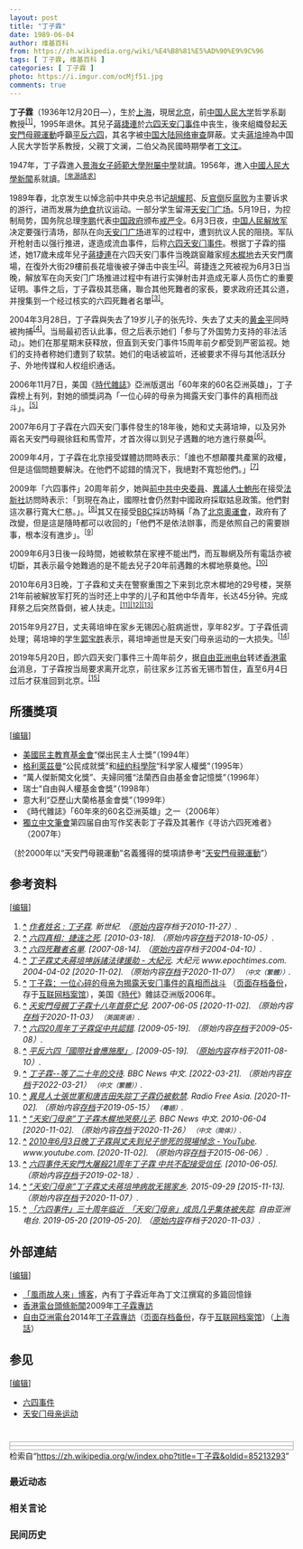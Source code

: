 ```yaml
---
layout: post
title: "丁子霖"
date: 1989-06-04
author: 维基百科
from: https://zh.wikipedia.org/wiki/%E4%B8%81%E5%AD%90%E9%9C%96
tags: [ 丁子霖, 维基百科 ]
categories: [ 丁子霖 ]
photo: https://i.imgur.com/ocMjf51.jpg
comments: true
---
```

<div class="mw-content-ltr mw-parser-output" lang="zh" dir="ltr"><style data-mw-deduplicate="TemplateStyles:r83732972">.mw-parser-output .ambox{border:1px solid #a2a9b1;border-left:10px solid #36c;background-color:#fbfbfb;box-sizing:border-box}.mw-parser-output .ambox+link+.ambox,.mw-parser-output .ambox+link+style+.ambox,.mw-parser-output .ambox+link+link+.ambox,.mw-parser-output .ambox+.mw-empty-elt+link+.ambox,.mw-parser-output .ambox+.mw-empty-elt+link+style+.ambox,.mw-parser-output .ambox+.mw-empty-elt+link+link+.ambox{margin-top:-1px}html body.mediawiki .mw-parser-output .ambox.mbox-small-left{margin:4px 1em 4px 0;overflow:hidden;width:238px;border-collapse:collapse;font-size:88%;line-height:1.25em}.mw-parser-output .ambox-speedy{border-left:10px solid #b32424;background-color:#fee7e6}.mw-parser-output .ambox-delete{border-left:10px solid #b32424}.mw-parser-output .ambox-content{border-left:10px solid #f28500}.mw-parser-output .ambox-style{border-left:10px solid #fc3}.mw-parser-output .ambox-move{border-left:10px solid #9932cc}.mw-parser-output .ambox-protection{border-left:10px solid #a2a9b1}.mw-parser-output .ambox .mbox-text{border:none;padding:0.25em 0.5em;width:100%}.mw-parser-output .ambox .mbox-image{border:none;padding:2px 0 2px 0.5em;text-align:center}.mw-parser-output .ambox .mbox-imageright{border:none;padding:2px 0.5em 2px 0;text-align:center}.mw-parser-output .ambox .mbox-empty-cell{border:none;padding:0;width:1px}.mw-parser-output .ambox .mbox-image-div{width:52px}html.client-js body.skin-minerva .mw-parser-output .mbox-text-span{margin-left:23px!important}@media(min-width:720px){.mw-parser-output .ambox{margin:0 10%}}@media screen{html.skin-theme-clientpref-night .mw-parser-output .ambox{border-left-color:#36c!important}html.skin-theme-clientpref-night .mw-parser-output .ambox-speedy,html.skin-theme-clientpref-night .mw-parser-output .ambox-delete{border-left-color:#b32424!important}html.skin-theme-clientpref-night .mw-parser-output .ambox-speedy{background-color:#300!important}html.skin-theme-clientpref-night .mw-parser-output .ambox-content{border-left-color:#f28500!important}html.skin-theme-clientpref-night .mw-parser-output .ambox-style{border-left-color:#fc3!important}html.skin-theme-clientpref-night .mw-parser-output .ambox-move{border-left-color:#9932cc!important}html.skin-theme-clientpref-night .mw-parser-output .ambox-protection{border-left-color:#a2a9b1!important}}@media screen and (prefers-color-scheme:dark){html.skin-theme-clientpref-os .mw-parser-output .ambox{border-left-color:#36c!important}html.skin-theme-clientpref-os .mw-parser-output .ambox-speedy,html.skin-theme-clientpref-os .mw-parser-output .ambox-delete{border-left-color:#b32424!important}html.skin-theme-clientpref-os .mw-parser-output .ambox-speedy{background-color:#300!important}html.skin-theme-clientpref-os .mw-parser-output .ambox-content{border-left-color:#f28500!important}html.skin-theme-clientpref-os .mw-parser-output .ambox-style{border-left-color:#fc3!important}html.skin-theme-clientpref-os .mw-parser-output .ambox-move{border-left-color:#9932cc!important}html.skin-theme-clientpref-os .mw-parser-output .ambox-protection{border-left-color:#a2a9b1!important}}</style>
<style data-mw-deduplicate="TemplateStyles:r83732082">.mw-parser-output .infobox-subbox{padding:0;border:none;margin:-3px;width:auto;min-width:100%;font-size:100%;clear:none;float:none;background-color:transparent}.mw-parser-output .infobox-3cols-child{margin:auto}.mw-parser-output .infobox .navbar{font-size:100%}body.skin-minerva .mw-parser-output .infobox-header,body.skin-minerva .mw-parser-output .infobox-subheader,body.skin-minerva .mw-parser-output .infobox-above,body.skin-minerva .mw-parser-output .infobox-title,body.skin-minerva .mw-parser-output .infobox-image,body.skin-minerva .mw-parser-output .infobox-full-data,body.skin-minerva .mw-parser-output .infobox-below{text-align:center}@media screen{html.skin-theme-clientpref-night .mw-parser-output .infobox-full-data:not(.notheme)>div:not(.notheme)[style]{background:#1f1f23!important;color:#f8f9fa}@media screen and (prefers-color-scheme:dark){html.skin-theme-clientpref-os .mw-parser-output .infobox-full-data:not(.notheme) div:not(.notheme){background:#1f1f23!important;color:#f8f9fa}}html.skin-theme-clientpref-night .mw-parser-output .infobox td div:not(.notheme)[style]{background:transparent!important;color:var(--color-base,#202122)}@media screen and (prefers-color-scheme:dark){html.skin-theme-clientpref-os .mw-parser-output .infobox td div:not(.notheme)[style]{background:transparent!important;color:var(--color-base,#202122)}}html.skin-theme-clientpref-night .mw-parser-output .infobox td div.NavHead:not(.notheme)[style]{background:transparent!important}}@media screen and (prefers-color-scheme:dark){html.skin-theme-clientpref-os .mw-parser-output .infobox td div.NavHead:not(.notheme)[style]{background:transparent!important}}@media(min-width:640px){body.skin--responsive .mw-parser-output .infobox-table{display:table!important}body.skin--responsive .mw-parser-output .infobox-table>caption{display:table-caption!important}body.skin--responsive .mw-parser-output .infobox-table>tbody{display:table-row-group}body.skin--responsive .mw-parser-output .infobox-table tr{display:table-row!important}body.skin--responsive .mw-parser-output .infobox-table th,body.skin--responsive .mw-parser-output .infobox-table td{padding-left:inherit;padding-right:inherit}}</style><link rel="mw-deduplicated-inline-style" href="mw-data:TemplateStyles:r83732082"><link rel="mw-deduplicated-inline-style" href="mw-data:TemplateStyles:r83732082"><link rel="mw-deduplicated-inline-style" href="mw-data:TemplateStyles:r83732082"><link rel="mw-deduplicated-inline-style" href="mw-data:TemplateStyles:r83732082"><link rel="mw-deduplicated-inline-style" href="mw-data:TemplateStyles:r83732082"><link rel="mw-deduplicated-inline-style" href="mw-data:TemplateStyles:r83732082"><link rel="mw-deduplicated-inline-style" href="mw-data:TemplateStyles:r83732082"><link rel="mw-deduplicated-inline-style" href="mw-data:TemplateStyles:r83732082"><link rel="mw-deduplicated-inline-style" href="mw-data:TemplateStyles:r83732082"><link rel="mw-deduplicated-inline-style" href="mw-data:TemplateStyles:r83732082"><link rel="mw-deduplicated-inline-style" href="mw-data:TemplateStyles:r83732082"><link rel="mw-deduplicated-inline-style" href="mw-data:TemplateStyles:r83732082"><link rel="mw-deduplicated-inline-style" href="mw-data:TemplateStyles:r83732082"><link rel="mw-deduplicated-inline-style" href="mw-data:TemplateStyles:r83732082"><link rel="mw-deduplicated-inline-style" href="mw-data:TemplateStyles:r83732082"><link rel="mw-deduplicated-inline-style" href="mw-data:TemplateStyles:r83732082"><link rel="mw-deduplicated-inline-style" href="mw-data:TemplateStyles:r83732082">
<p><b>丁子霖</b>（1936年12月20日<span class="useeditintro" title="Template:BLP editintro">—</span>），生於<a href="/wiki/%E4%B8%8A%E6%B5%B7" class="mw-redirect" title="上海">上海</a>，現居<a href="/wiki/%E5%8C%97%E4%BA%AC%E5%B8%82" title="北京市">北京</a>，前<a href="/wiki/%E4%B8%AD%E5%9B%BD%E4%BA%BA%E6%B0%91%E5%A4%A7%E5%AD%A6" title="中国人民大学">中国人民大学</a>哲学系副教授<sup id="cite_ref-1" class="reference"><a href="#cite_note-1"><span class="cite-bracket">[</span>1<span class="cite-bracket">]</span></a></sup>，1995年退休。其兒子<a href="/w/index.php?title=%E8%94%A3%E6%8D%B7%E9%80%A3&amp;action=edit&amp;redlink=1" class="new" title="蔣捷連（页面不存在）">蔣捷連</a>於<a href="/wiki/%E5%85%AD%E5%9B%9B%E5%A4%A9%E5%AE%89%E9%97%A8%E4%BA%8B%E4%BB%B6" class="mw-redirect" title="六四天安门事件">六四天安门事件</a>中丧生，後來組織發起<a href="/wiki/%E5%A4%A9%E5%AE%89%E9%96%80%E6%AF%8D%E8%A6%AA%E9%81%8B%E5%8B%95" class="mw-redirect" title="天安門母親運動">天安門母親運動</a>呼籲<a href="/wiki/%E5%B9%B3%E5%8F%8D%E5%85%AD%E5%9B%9B" class="mw-redirect" title="平反六四">平反六四</a>，其名字被<a href="/wiki/%E4%B8%AD%E5%8D%8E%E4%BA%BA%E6%B0%91%E5%85%B1%E5%92%8C%E5%9B%BD%E7%BD%91%E7%BB%9C%E5%AE%A1%E6%9F%A5" title="中华人民共和国网络审查">中国大陆网络审查</a>屏蔽。丈夫<a href="/wiki/%E8%94%A3%E5%9F%B9%E5%9D%A4" title="蔣培坤">蔣培坤</a>為中国人民大学哲学系教授，父親丁文澜，二伯父為民國時期學者<a href="/wiki/%E4%B8%81%E6%96%87%E6%B1%9F" title="丁文江">丁文江</a>。
</p>
<meta property="mw:PageProp/toc">
<div class="mw-heading mw-heading2"></div>
<p>1947年，丁子霖進入<a href="/wiki/%E6%99%AF%E6%B5%B7%E5%A5%B3%E5%AD%90%E5%B8%88%E8%8C%83%E5%AD%A6%E6%A0%A1%E6%97%A7%E5%9D%80" title="景海女子师范学校旧址">景海女子師範大學附屬中學</a>就讀。1956年，進入<a href="/wiki/%E4%B8%AD%E5%9C%8B%E4%BA%BA%E6%B0%91%E5%A4%A7%E5%AD%B8" class="mw-redirect" title="中國人民大學">中國人民大學</a><a href="/wiki/%E6%96%B0%E8%81%9E" class="mw-redirect" title="新聞">新聞</a>系就讀。<style data-mw-deduplicate="TemplateStyles:r83946278">.mw-parser-output .template-facttext{background-color:var(--background-color-neutral,#eaecf0);color:inherit;margin:-.3em 0;padding:.3em 0}</style><sup class="noprint Template-Fact"><a href="/wiki/Wikipedia:%E5%88%97%E6%98%8E%E6%9D%A5%E6%BA%90" title="Wikipedia:列明来源"><span style="white-space: nowrap;" title="来源请求。">[來源請求]</span></a></sup>
</p><p>1989年春，北京发生以悼念前中共中央总书记<a href="/wiki/%E8%83%A1%E8%80%80%E9%82%A6" title="胡耀邦">胡耀邦</a>、反<a href="/wiki/%E5%AE%98%E5%80%92" title="官倒">官倒</a>反<a href="/wiki/%E6%94%BF%E6%B2%BB%E8%85%90%E6%95%97" title="政治腐敗">腐败</a>为主要诉求的游行，进而发展为<a href="/wiki/%E7%BB%9D%E9%A3%9F" class="mw-redirect" title="绝食">绝食</a>抗议运动。一部分学生留滞<a href="/wiki/%E5%A4%A9%E5%AE%89%E9%97%A8%E5%B9%BF%E5%9C%BA" title="天安门广场">天安门广场</a>。5月19日，为控制局势，国务院总理<a href="/wiki/%E6%9D%8E%E9%B9%8F" title="李鹏">李鹏</a>代表<a href="/wiki/%E4%B8%AD%E5%8D%8E%E4%BA%BA%E6%B0%91%E5%85%B1%E5%92%8C%E5%9B%BD%E4%B8%AD%E5%A4%AE%E4%BA%BA%E6%B0%91%E6%94%BF%E5%BA%9C" class="mw-redirect" title="中华人民共和国中央人民政府">中国政府</a>颁布<a href="/wiki/%E5%85%AD%E5%9B%9B%E6%88%92%E4%B8%A5" title="六四戒严">戒严令</a>。6月3日夜，<a href="/wiki/%E4%B8%AD%E5%9B%BD%E4%BA%BA%E6%B0%91%E8%A7%A3%E6%94%BE%E5%86%9B" title="中国人民解放军">中国人民解放军</a>决定要强行清场，部队在向<a href="/wiki/%E5%A4%A9%E5%AE%89%E9%97%A8%E5%B9%BF%E5%9C%BA" title="天安门广场">天安门广场</a>进军的过程中，遭到抗议人民的阻挠。军队开枪射击以强行推进，遂造成流血事件，后称<a href="/wiki/%E5%85%AD%E5%9B%9B%E5%A4%A9%E5%AE%89%E9%97%A8%E4%BA%8B%E4%BB%B6" class="mw-redirect" title="六四天安门事件">六四天安门事件</a>。根据丁子霖的描述，她17歲未成年兒子<a href="/w/index.php?title=%E8%94%A3%E6%8D%B7%E9%80%A3&amp;action=edit&amp;redlink=1" class="new" title="蔣捷連（页面不存在）">蔣捷連</a>在六四天安门事件当晚跳窗離家經<a href="/wiki/%E6%9C%A8%E6%A8%A8%E5%9C%B0" title="木樨地">木樨地</a>去天安門廣場，在復外大街29樓前長花壇後被子弹击中丧生<sup id="cite_ref-2" class="reference"><a href="#cite_note-2"><span class="cite-bracket">[</span>2<span class="cite-bracket">]</span></a></sup>。蒋捷连之死被视为6月3日当晚，解放军在向天安门广场推进过程中有进行实弹射击并造成无辜人员伤亡的重要证明。事件之后，丁子霖极其悲痛，聯合其他死難者的家長，要求政府还其公道，并搜集到一个经过核实的六四死難者名單<sup id="cite_ref-3" class="reference"><a href="#cite_note-3"><span class="cite-bracket">[</span>3<span class="cite-bracket">]</span></a></sup>。
</p><p>2004年3月28日，丁子霖與失去了19岁儿子的张先玲、失去了丈夫的<a href="/w/index.php?title=%E9%BB%84%E9%87%91%E5%B9%B3&amp;action=edit&amp;redlink=1" class="new" title="黄金平（页面不存在）">黄金平</a>同時被拘捕<sup id="cite_ref-4" class="reference"><a href="#cite_note-4"><span class="cite-bracket">[</span>4<span class="cite-bracket">]</span></a></sup>。当局最初否认此事，但之后表示她们「参与了外国势力支持的非法活动」。她们在那星期末获释放，但直到天安门事件15周年前夕都受到严密监视。她们的支持者称她们遭到了软禁。她们的电话被监听，还被要求不得与其他活跃分子、外地传媒和人权组织通话。
</p><p>2006年11月7日，美国《<a href="/wiki/%E6%99%82%E4%BB%A3%E9%9B%9C%E8%AA%8C" title="時代雜誌">時代雜誌</a>》亞洲版選出「60年來的60名亞洲英雄」，丁子霖榜上有列，對她的頒獎詞為「一位心碎的母亲为揭露天安门事件的真相而战斗」。<sup id="cite_ref-5" class="reference"><a href="#cite_note-5"><span class="cite-bracket">[</span>5<span class="cite-bracket">]</span></a></sup>
</p><p>2007年6月丁子霖在六四天安门事件發生的18年後，她和丈夫蔣培坤，以及另外兩名天安門母親徐鈺和馬雪芹，才首次得以到兒子遇難的地方進行祭奠<sup id="cite_ref-6" class="reference"><a href="#cite_note-6"><span class="cite-bracket">[</span>6<span class="cite-bracket">]</span></a></sup>。
</p><p>2009年4月，丁子霖在北京接受媒體訪問時表示：「誰也不想顛覆共產黨的政權，但是這個問題要解決。在他們不認錯的情況下，我絕對不寬恕他們。」<sup id="cite_ref-7" class="reference"><a href="#cite_note-7"><span class="cite-bracket">[</span>7<span class="cite-bracket">]</span></a></sup>
</p><p>2009年「六四事件」20周年前夕，她與<a href="/wiki/%E4%B8%AD%E5%9B%BD%E5%85%B1%E4%BA%A7%E5%85%9A%E7%AC%AC%E5%8D%81%E4%B8%89%E5%B1%8A%E4%B8%AD%E5%A4%AE%E5%A7%94%E5%91%98%E4%BC%9A%E5%A7%94%E5%91%98%E5%88%97%E8%A1%A8" title="中国共产党第十三届中央委员会委员列表">前中共中央委員</a>、<a href="/wiki/%E7%95%B0%E8%AD%B0%E4%BA%BA%E5%A3%AB" class="mw-redirect" title="異議人士">異議人士</a><a href="/wiki/%E9%AE%91%E5%BD%A4" class="mw-redirect" title="鮑彤">鮑彤</a>在接受<a href="/wiki/%E6%B3%95%E6%96%B0%E7%A4%BE" title="法新社">法新社</a>訪問時表示：「到現在為止，國際社會仍然對中國政府採取姑息政策。他們對這次暴行寬大仁慈。」。<sup id="cite_ref-8" class="reference"><a href="#cite_note-8"><span class="cite-bracket">[</span>8<span class="cite-bracket">]</span></a></sup>其又在接受<a href="/wiki/BBC" class="mw-redirect" title="BBC">BBC</a>採訪時稱「為了<a href="/wiki/2008%E5%B9%B4%E5%A4%8F%E5%AD%A3%E5%A5%A7%E6%9E%97%E5%8C%B9%E5%85%8B%E9%81%8B%E5%8B%95%E6%9C%83" class="mw-redirect" title="2008年夏季奧林匹克運動會">北京奧運會</a>，政府有了改變，但是這是隨時都可以收回的」「他們不是依法辦事，而是依照自己的需要辦事，根本沒有進步」。<sup id="cite_ref-9" class="reference"><a href="#cite_note-9"><span class="cite-bracket">[</span>9<span class="cite-bracket">]</span></a></sup>
</p><p>2009年6月3日後一段時間，她被軟禁在家裡不能出門，而互聯網及所有電話亦被切斷，其表示最令她難過的是不能去兒子20年前遇難的木樨地祭奠他。<sup id="cite_ref-10" class="reference"><a href="#cite_note-10"><span class="cite-bracket">[</span>10<span class="cite-bracket">]</span></a></sup>
</p><p>2010年6月3日晚，丁子霖和丈夫在警察重围之下来到北京木樨地的29号楼，哭祭21年前被解放军打死的当时还上中学的儿子和其他中华青年，长达45分钟。完成拜祭之后突然昏倒，被人扶走。<sup id="cite_ref-11" class="reference"><a href="#cite_note-11"><span class="cite-bracket">[</span>11<span class="cite-bracket">]</span></a></sup><sup id="cite_ref-12" class="reference"><a href="#cite_note-12"><span class="cite-bracket">[</span>12<span class="cite-bracket">]</span></a></sup><sup id="cite_ref-13" class="reference"><a href="#cite_note-13"><span class="cite-bracket">[</span>13<span class="cite-bracket">]</span></a></sup>
</p><p>2015年9月27日，丈夫蒋培坤在家乡无锡因心脏病逝世，享年82岁。丁子霖低调处理；蒋培坤的学生<a href="/wiki/%E9%83%AD%E5%AF%B6%E5%8B%9D" title="郭寶勝">郭宝胜</a>表示，蒋培坤逝世是天安门母亲运动的一大损失。<sup id="cite_ref-14" class="reference"><a href="#cite_note-14"><span class="cite-bracket">[</span>14<span class="cite-bracket">]</span></a></sup>
</p><p>2019年5月20日，即六四天安门事件三十周年前夕，据<a href="/wiki/%E8%87%AA%E7%94%B1%E4%BA%9A%E6%B4%B2%E7%94%B5%E5%8F%B0" title="自由亚洲电台">自由亚洲电台</a>转述<a href="/wiki/%E9%A6%99%E6%B8%AF%E9%9B%BB%E5%8F%B0" title="香港電台">香港電台</a>消息，丁子霖按当局要求离开北京，前往家乡江苏省无锡市暂住，直至6月4日过后才获准回到北京。<sup id="cite_ref-15" class="reference"><a href="#cite_note-15"><span class="cite-bracket">[</span>15<span class="cite-bracket">]</span></a></sup>
</p>
<div class="mw-heading mw-heading2"><h2 id="所獲獎項"><span id=".E6.89.80.E7.8D.B2.E7.8D.8E.E9.A0.85"></span>所獲獎項</h2><span class="mw-editsection"><span class="mw-editsection-bracket">[</span><a href="/w/index.php?title=%E4%B8%81%E5%AD%90%E9%9C%96&amp;action=edit&amp;section=2" title="编辑章节：所獲獎項"><span>编辑</span></a><span class="mw-editsection-bracket">]</span></span></div>
<ul><li><a href="/w/index.php?title=%E7%BE%8E%E5%9C%8B%E6%B0%91%E4%B8%BB%E6%95%99%E8%82%B2%E5%9F%BA%E9%87%91%E6%9C%83&amp;action=edit&amp;redlink=1" class="new" title="美國民主教育基金會（页面不存在）">美國民主教育基金會</a>“傑出民主人士獎”（1994年）</li>
<li><a href="/w/index.php?title=%E6%A0%BC%E5%88%A9%E8%90%8A%E8%8C%B2%E6%9B%BC&amp;action=edit&amp;redlink=1" class="new" title="格利萊茲曼（页面不存在）">格利萊茲曼</a>“公民成就獎”和<a href="/wiki/%E7%B4%90%E7%B4%84%E7%A7%91%E5%AD%B8%E9%99%A2" title="紐約科學院">紐約科學院</a>“科学家人權獎”（1995年）</li>
<li>“萬人傑新聞文化獎”、夫婦同獲“法蘭西自由基金會記憶獎”（1996年）</li>
<li>瑞士“自由與人權基金會獎”（1998年）</li>
<li>意大利“亞歷山大蘭格基金會獎”（1999年）</li>
<li>《時代雜誌》「60年來的60名亞洲英雄」之一（2006年）</li>
<li><a href="/wiki/%E7%8B%AC%E7%AB%8B%E4%B8%AD%E6%96%87%E7%AC%94%E4%BC%9A" title="独立中文笔会">獨立中文筆會</a>第四届自由写作奖表彰丁子霖及其著作《寻访六四死难者》（2007年）</li></ul>
<p>（於2000年以“天安門母親運動”名義獲得的獎項請參考“<a href="/wiki/%E5%A4%A9%E5%AE%89%E9%96%80%E6%AF%8D%E8%A6%AA%E9%81%8B%E5%8B%95" class="mw-redirect" title="天安門母親運動">天安門母親運動</a>”）
</p>
<div class="mw-heading mw-heading2"><h2 id="参考资料"><span id=".E5.8F.82.E8.80.83.E8.B5.84.E6.96.99"></span>参考资料</h2><span class="mw-editsection"><span class="mw-editsection-bracket">[</span><a href="/w/index.php?title=%E4%B8%81%E5%AD%90%E9%9C%96&amp;action=edit&amp;section=3" title="编辑章节：参考资料"><span>编辑</span></a><span class="mw-editsection-bracket">]</span></span></div>
<div class="reflist" style="list-style-type: decimal;">
<ol class="references">
<li id="cite_note-1"><span class="mw-cite-backlink"><b><a href="#cite_ref-1">^</a></b></span> <span class="reference-text"><cite class="citation journal"><a rel="nofollow" class="external text" href="https://web.archive.org/web/20101127005721/http://www.ncn.org/view.php?mode=detail&amp;aid=138">作者姓名&nbsp;: 丁子霖</a>. 新世紀. （<a rel="nofollow" class="external text" href="http://www.ncn.org/view.php?mode=detail&amp;aid=138">原始内容</a>存档于2010-11-27）.</cite><span title="ctx_ver=Z39.88-2004&amp;rfr_id=info%3Asid%2Fzh.wikipedia.org%3A%E4%B8%81%E5%AD%90%E9%9C%96&amp;rft.atitle=%E4%BD%9C%E8%80%85%E5%A7%93%E5%90%8D+%3A+%E4%B8%81%E5%AD%90%E9%9C%96&amp;rft.genre=article&amp;rft.jtitle=%E6%96%B0%E4%B8%96%E7%B4%80&amp;rft_id=http%3A%2F%2Fwww.ncn.org%2Fview.php%3Fmode%3Ddetail%26aid%3D138&amp;rft_val_fmt=info%3Aofi%2Ffmt%3Akev%3Amtx%3Ajournal" class="Z3988"><span style="display:none;">&nbsp;</span></span></span>
</li>
<li id="cite_note-2"><span class="mw-cite-backlink"><b><a href="#cite_ref-2">^</a></b></span> <span class="reference-text"><cite class="citation web"><a rel="nofollow" class="external text" href="http://www.peacehall.com/news/gb/z_special/2004/06/200406040825.shtml">六四真相：捷连之死</a>.  <span class="reference-accessdate"> [<span class="nowrap">2010-03-18</span>]</span>. （原始内容<a rel="nofollow" class="external text" href="https://web.archive.org/web/20181005053308/http://www.peacehall.com/news/gb/z_special/2004/06/200406040825.shtml">存档</a>于2018-10-05）.</cite><span title="ctx_ver=Z39.88-2004&amp;rfr_id=info%3Asid%2Fzh.wikipedia.org%3A%E4%B8%81%E5%AD%90%E9%9C%96&amp;rft.btitle=%E5%85%AD%E5%9B%9B%E7%9C%9F%E7%9B%B8%EF%BC%9A%E6%8D%B7%E8%BF%9E%E4%B9%8B%E6%AD%BB&amp;rft.genre=unknown&amp;rft_id=http%3A%2F%2Fwww.peacehall.com%2Fnews%2Fgb%2Fz_special%2F2004%2F06%2F200406040825.shtml&amp;rft_val_fmt=info%3Aofi%2Ffmt%3Akev%3Amtx%3Abook" class="Z3988"><span style="display:none;">&nbsp;</span></span></span>
</li>
<li id="cite_note-3"><span class="mw-cite-backlink"><b><a href="#cite_ref-3">^</a></b></span> <span class="reference-text"><cite class="citation web"><a rel="nofollow" class="external text" href="https://web.archive.org/web/20040410103228/http://www.89-64.org/html/victims155.htm">六四死難者名單</a>.  <span class="reference-accessdate"> [<span class="nowrap">2007-08-14</span>]</span>. （<a rel="nofollow" class="external text" href="http://www.89-64.org/html/victims155.htm">原始内容</a>存档于2004-04-10）.</cite><span title="ctx_ver=Z39.88-2004&amp;rfr_id=info%3Asid%2Fzh.wikipedia.org%3A%E4%B8%81%E5%AD%90%E9%9C%96&amp;rft.btitle=%E5%85%AD%E5%9B%9B%E6%AD%BB%E9%9B%A3%E8%80%85%E5%90%8D%E5%96%AE&amp;rft.genre=unknown&amp;rft_id=http%3A%2F%2Fwww.89-64.org%2Fhtml%2Fvictims155.htm&amp;rft_val_fmt=info%3Aofi%2Ffmt%3Akev%3Amtx%3Abook" class="Z3988"><span style="display:none;">&nbsp;</span></span></span>
</li>
<li id="cite_note-4"><span class="mw-cite-backlink"><b><a href="#cite_ref-4">^</a></b></span> <span class="reference-text"><cite class="citation web"><a rel="nofollow" class="external text" href="https://www.epochtimes.com/b5/4/4/2/n499224.htm">丁子霖丈夫蔣培坤訴諸法律援助 - 大紀元</a>. 大紀元 www.epochtimes.com. 2004-04-02 <span class="reference-accessdate"> [<span class="nowrap">2020-11-02</span>]</span>. （原始内容<a rel="nofollow" class="external text" href="https://web.archive.org/web/20201107093240/https://www.epochtimes.com/b5/4/4/2/n499224.htm">存档</a>于2020-11-07） <span style="font-family: sans-serif; cursor: default; color:var(--color-subtle, #54595d); font-size: 0.8em; bottom: 0.1em; font-weight: bold;" title="连接到中文（繁體）网页">（中文（繁體））</span>.</cite><span title="ctx_ver=Z39.88-2004&amp;rfr_id=info%3Asid%2Fzh.wikipedia.org%3A%E4%B8%81%E5%AD%90%E9%9C%96&amp;rft.atitle=%E4%B8%81%E5%AD%90%E9%9C%96%E4%B8%88%E5%A4%AB%E8%94%A3%E5%9F%B9%E5%9D%A4%E8%A8%B4%E8%AB%B8%E6%B3%95%E5%BE%8B%E6%8F%B4%E5%8A%A9+-+%E5%A4%A7%E7%B4%80%E5%85%83&amp;rft.date=2004-04-02&amp;rft.genre=unknown&amp;rft.jtitle=%E5%A4%A7%E7%B4%80%E5%85%83+www.epochtimes.com&amp;rft_id=https%3A%2F%2Fwww.epochtimes.com%2Fb5%2F4%2F4%2F2%2Fn499224.htm&amp;rft_val_fmt=info%3Aofi%2Ffmt%3Akev%3Amtx%3Ajournal" class="Z3988"><span style="display:none;">&nbsp;</span></span></span>
</li>
<li id="cite_note-5"><span class="mw-cite-backlink"><b><a href="#cite_ref-5">^</a></b></span> <span class="reference-text"><a rel="nofollow" class="external text" href="http://www.time.com/time/asia/2006/heroes/in_zilin.html">丁子霖：一位心碎的母亲为揭露天安门事件的真相而战斗</a> （<a rel="nofollow" class="external text" href="//web.archive.org/web/20110523195243/http://www.time.com/time/asia/2006/heroes/in_zilin.html">页面存档备份</a>，存于<a href="/wiki/%E4%BA%92%E8%81%94%E7%BD%91%E6%A1%A3%E6%A1%88%E9%A6%86" title="互联网档案馆">互联网档案馆</a>），美国《<a href="/wiki/%E6%99%82%E4%BB%A3%E9%9B%9C%E8%AA%8C" title="時代雜誌">時代</a>》雜誌亞洲版2006年。</span>
</li>
<li id="cite_note-6"><span class="mw-cite-backlink"><b><a href="#cite_ref-6">^</a></b></span> <span class="reference-text"><cite class="citation news"><a rel="nofollow" class="external text" href="http://news.bbc.co.uk/chinese/trad/hi/newsid_6720000/newsid_6721400/6721455.stm">天安門母親丁子霖十八年首祭亡兒</a>. 2007-06-05 <span class="reference-accessdate"> [<span class="nowrap">2020-11-02</span>]</span>. （原始内容<a rel="nofollow" class="external text" href="https://web.archive.org/web/20201103195335/http://news.bbc.co.uk/chinese/trad/hi/newsid_6720000/newsid_6721400/6721455.stm">存档</a>于2020-11-03） <span style="font-family: sans-serif; cursor: default; color:var(--color-subtle, #54595d); font-size: 0.8em; bottom: 0.1em; font-weight: bold;" title="连接到英国英语网页">（英国英语）</span>.</cite><span title="ctx_ver=Z39.88-2004&amp;rfr_id=info%3Asid%2Fzh.wikipedia.org%3A%E4%B8%81%E5%AD%90%E9%9C%96&amp;rft.atitle=%E5%A4%A9%E5%AE%89%E9%96%80%E6%AF%8D%E8%A6%AA%E4%B8%81%E5%AD%90%E9%9C%96%E5%8D%81%E5%85%AB%E5%B9%B4%E9%A6%96%E7%A5%AD%E4%BA%A1%E5%85%92&amp;rft.date=2007-06-05&amp;rft.genre=article&amp;rft_id=http%3A%2F%2Fnews.bbc.co.uk%2Fchinese%2Ftrad%2Fhi%2Fnewsid_6720000%2Fnewsid_6721400%2F6721455.stm&amp;rft_val_fmt=info%3Aofi%2Ffmt%3Akev%3Amtx%3Ajournal" class="Z3988"><span style="display:none;">&nbsp;</span></span></span>
</li>
<li id="cite_note-7"><span class="mw-cite-backlink"><b><a href="#cite_ref-7">^</a></b></span> <span class="reference-text"><cite class="citation web"><a rel="nofollow" class="external text" href="http://www.appleactionews.com/site/art_main.php?&amp;iss_id=20090428&amp;sec_id=10793096&amp;art_id=12695231&amp;dis_type=text">六四20周年丁子霖促中共認錯</a>.  <span class="reference-accessdate"> [<span class="nowrap">2009-05-19</span>]</span>. （原始内容<a rel="nofollow" class="external text" href="https://web.archive.org/web/20090508164806/http://www.appleactionews.com/site/art_main.php">存档</a>于2009-05-08）.</cite><span title="ctx_ver=Z39.88-2004&amp;rfr_id=info%3Asid%2Fzh.wikipedia.org%3A%E4%B8%81%E5%AD%90%E9%9C%96&amp;rft.btitle=%E5%85%AD%E5%9B%9B20%E5%91%A8%E5%B9%B4%E4%B8%81%E5%AD%90%E9%9C%96%E4%BF%83%E4%B8%AD%E5%85%B1%E8%AA%8D%E9%8C%AF&amp;rft.genre=unknown&amp;rft_id=http%3A%2F%2Fwww.appleactionews.com%2Fsite%2Fart_main.php%3F%26iss_id%3D20090428%26sec_id%3D10793096%26art_id%3D12695231%26dis_type%3Dtext&amp;rft_val_fmt=info%3Aofi%2Ffmt%3Akev%3Amtx%3Abook" class="Z3988"><span style="display:none;">&nbsp;</span></span></span>
</li>
<li id="cite_note-8"><span class="mw-cite-backlink"><b><a href="#cite_ref-8">^</a></b></span> <span class="reference-text"><cite class="citation web"><a rel="nofollow" class="external text" href="https://web.archive.org/web/20110810124329/http://news.sina.com.hk/cgi-bin/nw/show.cgi/9/1/1/1128662/1.html">平反六四「國際社會應施壓」</a>.  <span class="reference-accessdate"> [<span class="nowrap">2009-05-19</span>]</span>. （<a rel="nofollow" class="external text" href="http://news.sina.com.hk/cgi-bin/nw/show.cgi/9/1/1/1128662/1.html">原始内容</a>存档于2011-08-10）.</cite><span title="ctx_ver=Z39.88-2004&amp;rfr_id=info%3Asid%2Fzh.wikipedia.org%3A%E4%B8%81%E5%AD%90%E9%9C%96&amp;rft.btitle=%E5%B9%B3%E5%8F%8D%E5%85%AD%E5%9B%9B%E3%80%8C%E5%9C%8B%E9%9A%9B%E7%A4%BE%E6%9C%83%E6%87%89%E6%96%BD%E5%A3%93%E3%80%8D&amp;rft.genre=unknown&amp;rft_id=http%3A%2F%2Fnews.sina.com.hk%2Fcgi-bin%2Fnw%2Fshow.cgi%2F9%2F1%2F1%2F1128662%2F1.html&amp;rft_val_fmt=info%3Aofi%2Ffmt%3Akev%3Amtx%3Abook" class="Z3988"><span style="display:none;">&nbsp;</span></span></span>
</li>
<li id="cite_note-9"><span class="mw-cite-backlink"><b><a href="#cite_ref-9">^</a></b></span> <span class="reference-text"><cite class="citation web"><a rel="nofollow" class="external text" href="http://news.bbc.co.uk/chinese/trad/hi/newsid_8070000/newsid_8072300/8072373.stm">丁子霖--等了二十年的交待</a>. BBC News 中文.  <span class="reference-accessdate"> [<span class="nowrap">2022-03-21</span>]</span>. （原始内容<a rel="nofollow" class="external text" href="https://web.archive.org/web/20220321211200/http://news.bbc.co.uk/chinese/trad/hi/newsid_8070000/newsid_8072300/8072373.stm">存档</a>于2022-03-21） <span style="font-family: sans-serif; cursor: default; color:var(--color-subtle, #54595d); font-size: 0.8em; bottom: 0.1em; font-weight: bold;" title="连接到中文（繁體）网页">（中文（繁體））</span>.</cite><span title="ctx_ver=Z39.88-2004&amp;rfr_id=info%3Asid%2Fzh.wikipedia.org%3A%E4%B8%81%E5%AD%90%E9%9C%96&amp;rft.atitle=%E4%B8%81%E5%AD%90%E9%9C%96--%E7%AD%89%E4%BA%86%E4%BA%8C%E5%8D%81%E5%B9%B4%E7%9A%84%E4%BA%A4%E5%BE%85&amp;rft.genre=unknown&amp;rft.jtitle=BBC+News+%E4%B8%AD%E6%96%87&amp;rft_id=http%3A%2F%2Fnews.bbc.co.uk%2Fchinese%2Ftrad%2Fhi%2Fnewsid_8070000%2Fnewsid_8072300%2F8072373.stm&amp;rft_val_fmt=info%3Aofi%2Ffmt%3Akev%3Amtx%3Ajournal" class="Z3988"><span style="display:none;">&nbsp;</span></span></span>
</li>
<li id="cite_note-10"><span class="mw-cite-backlink"><b><a href="#cite_ref-10">^</a></b></span> <span class="reference-text"><cite class="citation web"><a rel="nofollow" class="external text" href="https://www.rfa.org/cantonese/news/64_dissident-06082009111931.html">異見人士張世軍和唐吉田失踪丁子霖仍被軟禁</a>. Radio Free Asia.  <span class="reference-accessdate"> [<span class="nowrap">2020-11-02</span>]</span>. （原始内容<a rel="nofollow" class="external text" href="https://web.archive.org/web/20190515224745/https://www.rfa.org/cantonese/news/64_dissident-06082009111931.html">存档</a>于2019-05-15） <span style="font-family: sans-serif; cursor: default; color:var(--color-subtle, #54595d); font-size: 0.8em; bottom: 0.1em; font-weight: bold;" title="连接到粵語网页">（粵語）</span>.</cite><span title="ctx_ver=Z39.88-2004&amp;rfr_id=info%3Asid%2Fzh.wikipedia.org%3A%E4%B8%81%E5%AD%90%E9%9C%96&amp;rft.atitle=%E7%95%B0%E8%A6%8B%E4%BA%BA%E5%A3%AB%E5%BC%B5%E4%B8%96%E8%BB%8D%E5%92%8C%E5%94%90%E5%90%89%E7%94%B0%E5%A4%B1%E8%B8%AA%E4%B8%81%E5%AD%90%E9%9C%96%E4%BB%8D%E8%A2%AB%E8%BB%9F%E7%A6%81&amp;rft.genre=unknown&amp;rft.jtitle=Radio+Free+Asia&amp;rft_id=https%3A%2F%2Fwww.rfa.org%2Fcantonese%2Fnews%2F64_dissident-06082009111931.html&amp;rft_val_fmt=info%3Aofi%2Ffmt%3Akev%3Amtx%3Ajournal" class="Z3988"><span style="display:none;">&nbsp;</span></span></span>
</li>
<li id="cite_note-11"><span class="mw-cite-backlink"><b><a href="#cite_ref-11">^</a></b></span> <span class="reference-text"><cite class="citation web"><a rel="nofollow" class="external text" href="https://www.bbc.com/zhongwen/simp/china/2010/06/100604_tiananmen_anni_ding">“天安门母亲”丁子霖木樨地哭祭儿子</a>. BBC News 中文. 2010-06-04 <span class="reference-accessdate"> [<span class="nowrap">2020-11-02</span>]</span>. （原始内容<a rel="nofollow" class="external text" href="https://web.archive.org/web/20201126104318/https://www.bbc.com/zhongwen/simp/china/2010/06/100604_tiananmen_anni_ding">存档</a>于2020-11-26） <span style="font-family: sans-serif; cursor: default; color:var(--color-subtle, #54595d); font-size: 0.8em; bottom: 0.1em; font-weight: bold;" title="连接到中文（简体）网页">（中文（简体））</span>.</cite><span title="ctx_ver=Z39.88-2004&amp;rfr_id=info%3Asid%2Fzh.wikipedia.org%3A%E4%B8%81%E5%AD%90%E9%9C%96&amp;rft.atitle=%E2%80%9C%E5%A4%A9%E5%AE%89%E9%97%A8%E6%AF%8D%E4%BA%B2%E2%80%9D%E4%B8%81%E5%AD%90%E9%9C%96%E6%9C%A8%E6%A8%A8%E5%9C%B0%E5%93%AD%E7%A5%AD%E5%84%BF%E5%AD%90&amp;rft.date=2010-06-04&amp;rft.genre=unknown&amp;rft.jtitle=BBC+News+%E4%B8%AD%E6%96%87&amp;rft_id=https%3A%2F%2Fwww.bbc.com%2Fzhongwen%2Fsimp%2Fchina%2F2010%2F06%2F100604_tiananmen_anni_ding&amp;rft_val_fmt=info%3Aofi%2Ffmt%3Akev%3Amtx%3Ajournal" class="Z3988"><span style="display:none;">&nbsp;</span></span></span>
</li>
<li id="cite_note-12"><span class="mw-cite-backlink"><b><a href="#cite_ref-12">^</a></b></span> <span class="reference-text"><cite class="citation web"><a rel="nofollow" class="external text" href="https://www.youtube.com/watch?v=D9BFtRPbfFA">2010年6月3日晚丁子霖與丈夫到兒子慘死的現場悼念 - YouTube</a>. www.youtube.com.  <span class="reference-accessdate"> [<span class="nowrap">2020-11-02</span>]</span>. （原始内容<a rel="nofollow" class="external text" href="https://web.archive.org/web/20150606050645/https://www.youtube.com/watch?v=D9BFtRPbfFA">存档</a>于2015-06-06）.</cite><span title="ctx_ver=Z39.88-2004&amp;rfr_id=info%3Asid%2Fzh.wikipedia.org%3A%E4%B8%81%E5%AD%90%E9%9C%96&amp;rft.atitle=2010%E5%B9%B46%E6%9C%883%E6%97%A5%E6%99%9A%E4%B8%81%E5%AD%90%E9%9C%96%E8%88%87%E4%B8%88%E5%A4%AB%E5%88%B0%E5%85%92%E5%AD%90%E6%85%98%E6%AD%BB%E7%9A%84%E7%8F%BE%E5%A0%B4%E6%82%BC%E5%BF%B5+-+YouTube&amp;rft.genre=unknown&amp;rft.jtitle=www.youtube.com&amp;rft_id=https%3A%2F%2Fwww.youtube.com%2Fwatch%3Fv%3DD9BFtRPbfFA&amp;rft_val_fmt=info%3Aofi%2Ffmt%3Akev%3Amtx%3Ajournal" class="Z3988"><span style="display:none;">&nbsp;</span></span></span>
</li>
<li id="cite_note-13"><span class="mw-cite-backlink"><b><a href="#cite_ref-13">^</a></b></span> <span class="reference-text"><cite class="citation web"><a rel="nofollow" class="external text" href="https://www.youtube.com/watch?v=9ErnrFNxPEs&amp;feature=related">六四事件天安門大屠殺21周年丁子霖 中共不配接受信任</a>.  <span class="reference-accessdate"> [<span class="nowrap">2010-06-05</span>]</span>. （原始内容<a rel="nofollow" class="external text" href="https://web.archive.org/web/20190218160710/https://www.youtube.com/watch?v=9ErnrFNxPEs&amp;feature=related">存档</a>于2019-02-18）.</cite><span title="ctx_ver=Z39.88-2004&amp;rfr_id=info%3Asid%2Fzh.wikipedia.org%3A%E4%B8%81%E5%AD%90%E9%9C%96&amp;rft.btitle=%E5%85%AD%E5%9B%9B%E4%BA%8B%E4%BB%B6%E5%A4%A9%E5%AE%89%E9%96%80%E5%A4%A7%E5%B1%A0%E6%AE%BA21%E5%91%A8%E5%B9%B4%E4%B8%81%E5%AD%90%E9%9C%96+%E4%B8%AD%E5%85%B1%E4%B8%8D%E9%85%8D%E6%8E%A5%E5%8F%97%E4%BF%A1%E4%BB%BB&amp;rft.genre=unknown&amp;rft_id=http%3A%2F%2Fwww.youtube.com%2Fwatch%3Fv%3D9ErnrFNxPEs%26feature%3Drelated&amp;rft_val_fmt=info%3Aofi%2Ffmt%3Akev%3Amtx%3Abook" class="Z3988"><span style="display:none;">&nbsp;</span></span></span>
</li>
<li id="cite_note-14"><span class="mw-cite-backlink"><b><a href="#cite_ref-14">^</a></b></span> <span class="reference-text"><cite class="citation news"><a rel="nofollow" class="external text" href="http://www.rfa.org/mandarin/yataibaodao/renquanfazhi/ql1-09292015102337.html">“天安门母亲”丁子霖丈夫蒋培坤病故无锡家乡</a>. 2015-09-29 <span class="reference-accessdate"> [<span class="nowrap">2015-11-13</span>]</span>. （原始内容<a rel="nofollow" class="external text" href="https://web.archive.org/web/20201107042923/https://www.rfa.org/mandarin/yataibaodao/renquanfazhi/ql1-09292015102337.html">存档</a>于2020-11-07）.</cite><span title="ctx_ver=Z39.88-2004&amp;rfr_id=info%3Asid%2Fzh.wikipedia.org%3A%E4%B8%81%E5%AD%90%E9%9C%96&amp;rft.atitle=%E2%80%9C%E5%A4%A9%E5%AE%89%E9%97%A8%E6%AF%8D%E4%BA%B2%E2%80%9D%E4%B8%81%E5%AD%90%E9%9C%96%E4%B8%88%E5%A4%AB%E8%92%8B%E5%9F%B9%E5%9D%A4%E7%97%85%E6%95%85%E6%97%A0%E9%94%A1%E5%AE%B6%E4%B9%A1&amp;rft.date=2015-09-29&amp;rft.genre=article&amp;rft_id=http%3A%2F%2Fwww.rfa.org%2Fmandarin%2Fyataibaodao%2Frenquanfazhi%2Fql1-09292015102337.html&amp;rft_val_fmt=info%3Aofi%2Ffmt%3Akev%3Amtx%3Ajournal" class="Z3988"><span style="display:none;">&nbsp;</span></span></span>
</li>
<li id="cite_note-15"><span class="mw-cite-backlink"><b><a href="#cite_ref-15">^</a></b></span> <span class="reference-text"><cite class="citation web"><a rel="nofollow" class="external text" href="https://web.archive.org/web/20201103163635/https://www.rfa.org/cantonese/news/china-june4-05202019093540.html">「六四事件」三十周年临近　「天安门母亲」成员几乎集体被失踪</a>. 自由亚洲电台. 2019-05-20 <span class="reference-accessdate"> [<span class="nowrap">2019-05-20</span>]</span>. （<a rel="nofollow" class="external text" href="https://www.rfa.org/cantonese/news/china-june4-05202019093540.html">原始内容</a>存档于2020-11-03）.</cite><span title="ctx_ver=Z39.88-2004&amp;rfr_id=info%3Asid%2Fzh.wikipedia.org%3A%E4%B8%81%E5%AD%90%E9%9C%96&amp;rft.atitle=%E3%80%8C%E5%85%AD%E5%9B%9B%E4%BA%8B%E4%BB%B6%E3%80%8D%E4%B8%89%E5%8D%81%E5%91%A8%E5%B9%B4%E4%B8%B4%E8%BF%91%E3%80%80%E3%80%8C%E5%A4%A9%E5%AE%89%E9%97%A8%E6%AF%8D%E4%BA%B2%E3%80%8D%E6%88%90%E5%91%98%E5%87%A0%E4%B9%8E%E9%9B%86%E4%BD%93%E8%A2%AB%E5%A4%B1%E8%B8%AA&amp;rft.date=2019-05-20&amp;rft.genre=unknown&amp;rft.jtitle=%E8%87%AA%E7%94%B1%E4%BA%9A%E6%B4%B2%E7%94%B5%E5%8F%B0&amp;rft_id=https%3A%2F%2Fwww.rfa.org%2Fcantonese%2Fnews%2Fchina-june4-05202019093540.html&amp;rft_val_fmt=info%3Aofi%2Ffmt%3Akev%3Amtx%3Ajournal" class="Z3988"><span style="display:none;">&nbsp;</span></span></span>
</li>
</ol></div>
<div class="mw-heading mw-heading2"><h2 id="外部連結"><span id=".E5.A4.96.E9.83.A8.E9.80.A3.E7.B5.90"></span>外部連結</h2><span class="mw-editsection"><span class="mw-editsection-bracket">[</span><a href="/w/index.php?title=%E4%B8%81%E5%AD%90%E9%9C%96&amp;action=edit&amp;section=4" title="编辑章节：外部連結"><span>编辑</span></a><span class="mw-editsection-bracket">]</span></span></div>
<ul><li><a rel="nofollow" class="external text" href="https://web.archive.org/web/20070601153418/http://blog.5d.cn/user6/fyrs/">「風雨故人來」博客</a>，內有丁子霖近年為丁文江撰寫的多篇回憶錄</li>
<li><a href="/wiki/%E9%A6%99%E6%B8%AF%E9%9B%BB%E5%8F%B0" title="香港電台">香港電台</a><a href="/wiki/%E9%A0%AD%E6%A2%9D%E6%96%B0%E8%81%9E" class="mw-redirect" title="頭條新聞">頭條新聞</a>2009年<a rel="nofollow" class="external text" href="http://www.rthk.org.hk/special/headliner/media/20090605.asx">丁子霖專訪</a></li>
<li><a href="/wiki/%E8%87%AA%E7%94%B1%E4%BA%9E%E6%B4%B2%E9%9B%BB%E5%8F%B0" class="mw-redirect" title="自由亞洲電台">自由亞洲電台</a>2014年<a rel="nofollow" class="external text" href="https://www.rfa.org/mandarin/zhuanlan/xianhuashanghai/m0603wu-06222017103325.html">丁子霖專訪</a>（<a rel="nofollow" class="external text" href="//web.archive.org/web/20201103175113/https://www.rfa.org/mandarin/zhuanlan/xianhuashanghai/m0603wu-06222017103325.html">页面存档备份</a>，存于<a href="/wiki/%E4%BA%92%E8%81%94%E7%BD%91%E6%A1%A3%E6%A1%88%E9%A6%86" title="互联网档案馆">互联网档案馆</a>）（<a href="/wiki/%E4%B8%8A%E6%B5%B7%E8%A9%B1" class="mw-redirect" title="上海話">上海話</a>）</li></ul>
<div class="mw-heading mw-heading2"><h2 id="参见"><span id=".E5.8F.82.E8.A7.81"></span>参见</h2><span class="mw-editsection"><span class="mw-editsection-bracket">[</span><a href="/w/index.php?title=%E4%B8%81%E5%AD%90%E9%9C%96&amp;action=edit&amp;section=5" title="编辑章节：参见"><span>编辑</span></a><span class="mw-editsection-bracket">]</span></span></div>
<ul><li><a href="/wiki/%E5%85%AD%E5%9B%9B%E4%BA%8B%E4%BB%B6" title="六四事件">六四事件</a></li>
<li><a href="/wiki/%E5%A4%A9%E5%AE%89%E9%97%A8%E6%AF%8D%E4%BA%B2%E8%BF%90%E5%8A%A8" title="天安门母亲运动">天安门母亲运动</a></li></ul>
<div style="clear: both; height: 1em"></div>
<div class="navbox-styles"><style data-mw-deduplicate="TemplateStyles:r84265675">.mw-parser-output .hlist dl,.mw-parser-output .hlist ol,.mw-parser-output .hlist ul{margin:0;padding:0}.mw-parser-output .hlist dd,.mw-parser-output .hlist dt,.mw-parser-output .hlist li{margin:0;display:inline}.mw-parser-output .hlist.inline,.mw-parser-output .hlist.inline dl,.mw-parser-output .hlist.inline ol,.mw-parser-output .hlist.inline ul,.mw-parser-output .hlist dl dl,.mw-parser-output .hlist dl ol,.mw-parser-output .hlist dl ul,.mw-parser-output .hlist ol dl,.mw-parser-output .hlist ol ol,.mw-parser-output .hlist ol ul,.mw-parser-output .hlist ul dl,.mw-parser-output .hlist ul ol,.mw-parser-output .hlist ul ul{display:inline}.mw-parser-output .hlist .mw-empty-li{display:none}.mw-parser-output .hlist dt::after{content:" :"}.mw-parser-output .hlist dd::after,.mw-parser-output .hlist li::after{content:" · ";font-weight:bold}.mw-parser-output .hlist-pipe dd::after,.mw-parser-output .hlist-pipe li::after{content:" | ";font-weight:normal}.mw-parser-output .hlist-hyphen dd::after,.mw-parser-output .hlist-hyphen li::after{content:" - ";font-weight:normal}.mw-parser-output .hlist-comma dd::after,.mw-parser-output .hlist-comma li::after{content:"、";font-weight:normal}.mw-parser-output .hlist dd:last-child::after,.mw-parser-output .hlist dt:last-child::after,.mw-parser-output .hlist li:last-child::after{content:none}.mw-parser-output .hlist ol{counter-reset:listitem}.mw-parser-output .hlist ol>li{counter-increment:listitem}.mw-parser-output .hlist ol>li::before{content:" "counter(listitem)"\a0 "}.mw-parser-output .hlist dd ol>li:first-child::before,.mw-parser-output .hlist dt ol>li:first-child::before,.mw-parser-output .hlist li ol>li:first-child::before{content:"（"counter(listitem)"\a0 "}.mw-parser-output ul.cslist,.mw-parser-output ul.sslist{margin:0;padding:0;display:inline-block;list-style:none}.mw-parser-output .cslist li,.mw-parser-output .sslist li{margin:0;display:inline-block}.mw-parser-output .cslist li::after{content:"，"}.mw-parser-output .sslist li::after{content:"；"}.mw-parser-output .cslist li:last-child::after,.mw-parser-output .sslist li:last-child::after{content:none}</style><style data-mw-deduplicate="TemplateStyles:r84261037">.mw-parser-output .navbox{box-sizing:border-box;border:1px solid #a2a9b1;width:100%;clear:both;font-size:88%;text-align:center;padding:1px;margin:1em auto 0}.mw-parser-output .navbox .navbox{margin-top:0}.mw-parser-output .navbox+.navbox,.mw-parser-output .navbox+.navbox-styles+.navbox{margin-top:-1px}.mw-parser-output .navbox-inner,.mw-parser-output .navbox-subgroup{width:100%}.mw-parser-output .navbox-group,.mw-parser-output .navbox-title,.mw-parser-output .navbox-abovebelow{text-align:center;padding-left:1em;padding-right:1em}.mw-parser-output .navbox-group{white-space:nowrap;text-align:right}.mw-parser-output .navbox,.mw-parser-output .navbox-subgroup{background-color:#fdfdfd}.mw-parser-output .navbox-list{border-color:#fdfdfd}.mw-parser-output .navbox-list-with-group{text-align:left;border-left-width:2px;border-left-style:solid}.mw-parser-output tr+tr>.navbox-abovebelow,.mw-parser-output tr+tr>.navbox-group,.mw-parser-output tr+tr>.navbox-image,.mw-parser-output tr+tr>.navbox-list{border-top:2px solid #fdfdfd}.mw-parser-output .navbox-title{background-color:#ccf;position:relative}.mw-parser-output .navbox-abovebelow,.mw-parser-output .navbox-group,.mw-parser-output .navbox-subgroup .navbox-title{background-color:#ddf}.mw-parser-output .navbox-subgroup .navbox-group,.mw-parser-output .navbox-subgroup .navbox-abovebelow{background-color:#e6e6ff}.mw-parser-output .navbox-even{background-color:#f7f7f7}.mw-parser-output .navbox-odd{background-color:transparent}.mw-parser-output .navbox .hlist td dl,.mw-parser-output .navbox .hlist td ol,.mw-parser-output .navbox .hlist td ul,.mw-parser-output .navbox td.hlist dl,.mw-parser-output .navbox td.hlist ol,.mw-parser-output .navbox td.hlist ul{padding:0.125em 0}.mw-parser-output .navbox .navbar{display:block;font-size:100%}.mw-parser-output .navbox-title .navbar{float:left;text-align:left;margin-right:0.5em;width:auto;padding-left:0.2em;position:absolute;left:1em}.mw-parser-output .navbox .mw-collapsible-toggle{margin-left:0.5em;position:absolute;right:1em}body.skin--responsive .mw-parser-output .navbox-image img{max-width:none!important}@media print{body.ns-0 .mw-parser-output .navbox{display:none!important}}</style></div><div role="navigation" class="navbox" aria-labelledby="六四事件" style="padding:3px"></div>
<div class="navbox-styles"><link rel="mw-deduplicated-inline-style" href="mw-data:TemplateStyles:r84265675"><link rel="mw-deduplicated-inline-style" href="mw-data:TemplateStyles:r84261037"></div><div role="navigation" class="navbox authority-control" aria-labelledby="-&amp;#123;zh-cn:规范控制;zh-tw:權威控制;&amp;#125;--&amp;#123;zh-cn:数据库;zh-tw:資料庫&amp;#125;-_frameless&amp;#124;text-top&amp;#124;10px&amp;#124;alt=編輯維基數據鏈接&amp;#124;link=https&amp;#58;//www.wikidata.org/wiki/Q2279786#identifiers&amp;#124;class=noprint&amp;#124;編輯維基數據鏈接" style="padding:3px"></div>
<!-- 
NewPP limit report
Parsed by mw‐api‐int.codfw.main‐749bb4db9b‐rcjxj
Cached time: 20241217120008
Cache expiry: 2592000
Reduced expiry: false
Complications: [show‐toc]
CPU time usage: 0.894 seconds
Real time usage: 1.122 seconds
Preprocessor visited node count: 15890/1000000
Post‐expand include size: 158563/2097152 bytes
Template argument size: 5412/2097152 bytes
Highest expansion depth: 21/100
Expensive parser function count: 26/500
Unstrip recursion depth: 0/20
Unstrip post‐expand size: 82382/5000000 bytes
Lua time usage: 0.410/10.000 seconds
Lua memory usage: 5188391/52428800 bytes
Number of Wikibase entities loaded: 1/400
-->
<!--
Transclusion expansion time report (%,ms,calls,template)
100.00%  967.771      1 -total
 55.79%  539.875     20 Template:Infobox
 47.48%  459.517      1 Template:Infobox_Officeholder
 22.44%  217.206     18 Template:Infobox_officeholder/office
 18.84%  182.355      1 Template:六四事件
 18.59%  179.939      1 Template:NavboxV2
 12.60%  121.906      1 Template:Reflist
 10.72%  103.775      1 Template:Citation_style
  7.52%   72.811      1 Template:Ambox
  7.09%   68.570      1 Template:Wikidata_image
-->

<!-- Saved in parser cache with key zhwiki:pcache:65429:|#|:idhash:canonical!zh and timestamp 20241217120008 and revision id 85213293. Rendering was triggered because: api-parse
 -->
</div><!--esi <esi:include src="/esitest-fa8a495983347898/content" /> --><noscript><img src="https://login.wikimedia.org/wiki/Special:CentralAutoLogin/start?useformat=desktop&amp;type=1x1&amp;usesul3=0" alt="" width="1" height="1" style="border: none; position: absolute;"></noscript>
<div class="printfooter" data-nosnippet="">检索自“<a dir="ltr" href="https://zh.wikipedia.org/w/index.php?title=丁子霖&amp;oldid=85213293">https://zh.wikipedia.org/w/index.php?title=丁子霖&amp;oldid=85213293</a>”</div><div id="recent-news"><h3>最近动态</h3><ul></ul></div><div id="open-opinion"><h3>相关言论</h3><ul></ul></div><div id="mjls-record"><h3>民间历史</h3><ul></ul></div>